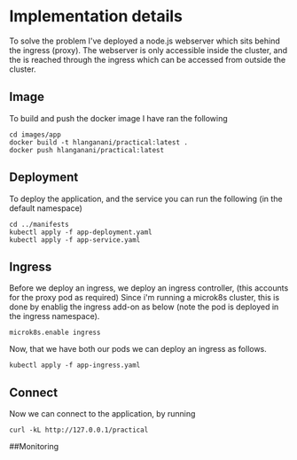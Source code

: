 # Implementation details

To solve the problem I've deployed a node.js webserver which sits behind the ingress (proxy).
The webserver is only accessible inside the cluster, and the is reached through the ingress which can be accessed from outside the cluster.

## Image

To build and push the docker image I have ran the following

```
cd images/app
docker build -t hlanganani/practical:latest .
docker push hlanganani/practical:latest
```


## Deployment

To deploy the application, and the service  you can run the following (in the default namespace)

```
cd ../manifests
kubectl apply -f app-deployment.yaml
kubectl apply -f app-service.yaml 
```


## Ingress

Before we deploy an ingress, we deploy an ingress controller, (this accounts for the proxy pod as required)
Since i'm running a microk8s cluster, this is done by enablig the ingress add-on as below (note the pod is deployed in the ingress namespace).

```
microk8s.enable ingress

```
Now, that we have both our pods we can deploy an ingress as follows.

```
kubectl apply -f app-ingress.yaml
```

## Connect

Now we can connect to the application, by running

```
curl -kL http://127.0.0.1/practical
```


##Monitoring